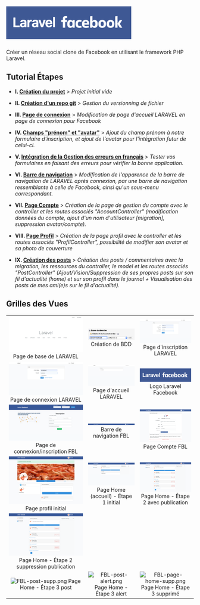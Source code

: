 # ![Logo Laravel Facebook](docs/logo-laravel-facebook.png)

Créer un réseau social clone de Facebook en utilisant le framework PHP Laravel.

## Tutorial Étapes

-   **I. [Création du projet](docs/creation-projet.md)** > _Projet initial vide_

-   **II. [Création d'un repo git](docs/creation-repo-git.md)** > _Gestion du versionning de fichier_

-   **III. [Page de connexion](docs/page-connexion.md)** > _Modification de page d'accueil LARAVEL en page de connexion pour Facebook_

-   **IV. [Champs "prénom" et "avatar"](docs/firstname-and-avatar.md)** > _Ajout du champ prénom à notre formulaire d'inscription, et ajout de l'avatar pour l'intégration futur de celui-ci._

-   **V. [Intégration de la Gestion des erreurs en français](docs/gestion-erreur-fr.md)** > _Tester vos formulaires en faisant des erreurs pour vérifier la bonne application._

-   **VI. [Barre de navigation](docs/barre-navigation.md)** > _Modification de l'apparence de la barre de navigation de LARAVEL après connexion, par une barre de navigation ressemblante à celle de Facebook, ainsi qu'un sous-menu correspondant._

-   **VII. [Page Compte](docs/page-compte.md)** > _Création de la page de gestion du compte avec le controller et les routes associés "AccountController" (modification données du compte, ajout d'un nom d'utilisateur \[migration], suppression avatar/compte)._

-   **VIII. [Page Profil](docs/page-profil.md)** > _Création de la page profil avec le controller et les routes associés "ProfilController", possibilité de modifier son avatar et sa photo de couverture_

-   **IX. [Création des posts](docs/posts.md)** > _Création des posts / commentaires avec la migration, les ressources du controller, le model et les routes associés "PostController" (Ajout/Vision/Suppression de ses propres posts sur son fil d'actualité (home) et sur son profil dans le journal + Visualisation des posts de mes ami(e)s sur le fil d'actualité)._

## Grilles des Vues

|                                                                                                                       |                                                                                         |                                                                                                                |
| :-------------------------------------------------------------------------------------------------------------------: | :-------------------------------------------------------------------------------------: | :------------------------------------------------------------------------------------------------------------: |
|                           ![docs/localhost.png](docs/localhost.png) Page de base de LARAVEL                           |     ![docs/PHPMyAdmin-CreateBDD.png](docs/PHPMyAdmin-CreateBDD.png) Création de BDD     |                  ![docs/Base-register.png](docs/Base-register.png) Page d'inscription LARAVEL                  |
|                         ![docs/Base-login.png](docs/Base-login.png) Page de connexion LARAVEL                         |       ![docs/Base-logged_in.png](docs/Base-logged_in.png) Page d'accueil LARAVEL        |                 ![Logo Laravel Facebook](docs/logo-laravel-facebook.png) Logo Laravel Facebook                 |
|                     ![docs/FB-welcome.png](docs/FB-welcome.png) Page de connexion/inscription FBL                     |   ![FBL-barre-navigation.png](docs/FBL-barre-navigation.png) Barre de navigation FBL    |                     ![docs/FBL-page-compte.png](docs/FBL-page-compte.png) Page Compte FBL                      |
|              ![docs/profil-edit-avatar-cover.png](docs/profil-edit-avatar-cover.png) Page profil initial              | ![docs/FBL-page-home.png](docs/FBL-page-home.png) Page Home (accueil) - Étape 1 initial | ![docs/FBL-page-home-publication.png](docs/FBL-page-home-publication.png) Page Home - Étape 2 avec publication |
| ![docs/FBL-page-home-publication.png](docs/FBL-page-home-publication.png) Page Home - Étape 2 suppression publication |
|                           ![FBL-post-supp.png](FBL-post-supp.png) Page Home - Étape 3 post                            |           ![FBL-post-alert.png](FBL-post-alert.png) Page Home - Étape 3 alert           |                 ![FBL-page-home-supp.png](FBL-page-home-supp.png) Page Home - Étape 3 supprimé                 |
